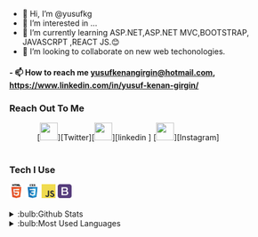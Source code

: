 - 👋 Hi, I’m @yusufkg
- 👀 I’m interested in ...
- 🌱 I’m currently learning ASP.NET,ASP.NET MVC,BOOTSTRAP, JAVASCRPT ,REACT JS.:blush:
- 💞️ I’m looking to collaborate on new web techonologies.
#### - 📫 How to reach me yusufkenangirgin@hotmail.com, https://www.linkedin.com/in/yusuf-kenan-girgin/
                     
<!-- 
<iframe src="https://giphy.com/embed/l1J9PC411qxTzlp2U" align="right" frameBorder="0" class="giphy-embed" allowFullScreen>
</iframe> -->

<!---
yusufkg/yusufkg is a ✨ special ✨ repository because its `README.md` (this file) appears on your GitHub profile.
You can click the Preview link to take a look at your changes.
--->
### Reach Out To Me

<div style="margin-left:50px;float:left;"> [<img height="32" width="32" src="https://unpkg.com/simple-icons@v5/icons/twitter.svg" />][Twitter]   </div>     [<img height="32" width="32"  src="https://unpkg.com/simple-icons@v5/icons/linkedin.svg" />][linkedin  ]      [<img height="32" width="32" src="https://unpkg.com/simple-icons@v5/icons/instagram.svg" />][Instagram]

<br/>
<br/>

### Tech I Use
<img src="https://raw.githubusercontent.com/github/explore/80688e429a7d4ef2fca1e82350fe8e3517d3494d/topics/html/html.png" width="25"/>
<img src="https://raw.githubusercontent.com/github/explore/80688e429a7d4ef2fca1e82350fe8e3517d3494d/topics/css/css.png" width="25"/>
<img src="https://raw.githubusercontent.com/github/explore/80688e429a7d4ef2fca1e82350fe8e3517d3494d/topics/javascript/javascript.png" width="25" />
<img src="https://raw.githubusercontent.com/github/explore/80688e429a7d4ef2fca1e82350fe8e3517d3494d/topics/bootstrap/bootstrap.png" width="25"/>
<br/>
<br/>


<details>
<summary>:bulb:Github Stats</summary>
<img src="https://github-readme-stats.vercel.app/api?username=yusufkg&theme=radical" >
</details>


<details>
<summary>:bulb:Most Used Languages</summary>
<img src="https://github-readme-stats.vercel.app/api/top-langs/?username=anuraghazra&layout=compact" >
</details>


[Twitter]:https://twitter.com/yusufkenangrgn
[Linkedin]:https://www.linkedin.com/in/yusuf-kenan-girgin/
[Instagram]:https://www.instagram.com/yusufkenangrgn/

